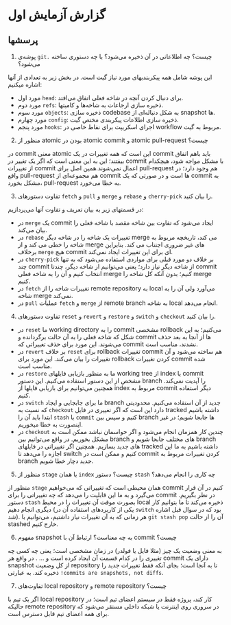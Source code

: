 # گزارش آزمایش اول

## پرسشها
1. پوشه‌ی `git.` چیست؟ چه اطلاعاتی در آن ذخیره می‌شود؟ با چه دستوری ساخته می‌شود؟

این پوشه شامل همه پیکربندیهای مورد نیاز گیت است. در بخش زیر به تعدادی از آنها اشاره میکنیم:

- مورد اول `head`: برای دنبال کردن آنچه در شاخه فعلی اتفاق می‌افتد.
- مورد دوم `refs`: ذخیره سازی ارجاعات به شاخه‌ها و کامیتها.
- مورد سوم `objects`: ذخیره سازی codebase به شکل دنباله‌ای از snapshot ها.
- مورد چهارم `config`: ذخیره سازی اطلاعات پیکربندی مختص گیت.
- مورد پنجم `hooks`: اجرای اسکریپت برای نقاط خاصی در workflow مربوط به گیت.
<div dir="rtl">

</div>
 
2. منظور از atomic بودن در atomic commit و atomic pull-request چیست؟

در commit معنی atomic این است که همه تغییرات در یک commit باید باهم اتفاق بیفتند؛ این به این معنی است که اگر یک تغییر در commit با مشکل مواجه شود، هیچکدام از تغییرات commit اعمال نمی‌شوند.همین اصل برای pull-request هم وجود دارد؛ در واقع pull-request هم مجموعه‌ای از commit ها است و در صورتی که یک commit به مشکل بخورد، pull-request به خطا می‌خورد.

3. تفاوت دستورهای `fetch` و `pull` و `merge` و `rebase` و `cherry-pick` را بیان کنید.

در قسمتهای زیر به بیان تعریف و تفاوت آنها می‌پردازیم:
- در `merge` یک commit ایجاد می‌شود که تفاوت بین شاخه مقصد با شاخه فعلی را بیان می‌کند.
- در `rebase` تغییرات یک شاخه را در شاخه دیگر merge می کند، تاریخچه مربوط به شاخه را خطی می کند و از merge های غیر ضروری اجتناب می کند. بنابراین برخلاف `merge` هیچ commit ای برای این تغییرات ایجاد نمی‌کند.
- در `cherry-pick` بر خلاف دو مورد قبلی برای مواردی استفاده می‌شود که به تنها چند commit از شاخه دیگر نیاز دارد؛ یعنی می‌توانیم از شاخه دیگر، چندتا commit انتخاب کنیم و آن را به شاخه فعلی merge کنیم؛ بدون آنکه کل شاخه را merge کنیم.
- در `fetch` تغییرات شاخه را از remote repository به local می‌آورد ولی آن را به شاخه merge نمی‌کند.
- در `pull` عملیات `fetch` و `merge` از remote branch به شاخه local انجام می‌دهد.

4. تفاوت دستورهای `reset` و `revert` و `restore` و `switch` و `checkout` را بیان کنید.

- در `reset` ما working directory را به commit مشخصی rollback می‌کنیم؛ به این شکل که شاخه فعلی را به آن حالت برگردانده و commit ها از آنجا به بعد حذف می‌شوند. این مورد برای حذف تغییراتی که commit نشدند، مناسب است.
- در `revert` بر خلاف `reset` برای rollback تغییرات commit هم ساخته می‌شود و آن تغییرات را بیان می‌کند. این مورد برای rollback کردن تغییرات commit شده مناسب است.
- در `restore` ما به منظور بازیابی فایلهای working tree از index یا commit مشخص از این دستور استفاده می‌کنیم. این دستور branch را آپدیت نمی‌کند. همچنین می‌توانیم برای بازیابی فایلها از index مربوط به commit دیگر استفاده کنیم.
- در `switch` ما برای جابجایی و ایجاد branch جدید از آن استفاده می‌کنیم. محدودیتی که نسبت به `checkout` دارد این است که اگر تغییری در فایل tracked داشته باشیم ابتدا باید آن را `stash` یا `commit` کنیم و سپس بین branch ها جابجا شویم؛ در غیر اینصورت به خطا میخوریم.
- در `checkout` چندین کار همزمان انجام می‌شود و اگر حواسمان نباشد ممکن است به مشکل بخوریم. در واقع می‌توانیم بین branch های مختلف جابجا شویم و branch های جدید بسازیم. همچنین اگر تغییراتی در فایلهای tracked داشته باشیم به ما این اجازه را می‌دهد تا switch کنیم و ممکن است در commit کردن تغییرات مربوط به branch جدید دچار خطا شویم.

5. منظور از `stage` یا همان `index` چیست؟ دستور `stash` چه کاری را انجام می‌دهد؟

منظور از `stage` همان محیطی است که تغییراتی که می‌خواهیم commit کنیم در آن قرار می‌گیرد و به ما این قابلیت را می‌دهد که چه تغییراتی را برای commit در نظر بگیریم. دستور `stash` بصورت موقت آن تغییرات را در محیط local ذخیره می‌کند تا ما بتوانیم کار دیگری انجام دهیم (یکی از کاربردهای استفاده آن در `switch` بود که در سوال قبل اشاره شد). هر زمانی که به آن تغییرات نیاز داشتیم، می‌توانیم با `git stash pop` آن را از حالت stashed خارج کنیم.

6. مفهوم snapshot به چه معناست؟ ارتباط آن با commit چیست؟

به معنی وضعیت یک چیز (مثلا فایل یا فولدر) در زمان مشخصی است؛ یعنی چه کسی چه تغییری را در کدام قسمت آن ایجاد کرده است و ... . در واقع هر commit دارای یک snapshot از کل وضعیت repository تا به آنجا است؛ بجای آنکه فقط تغییرات جدید را ذخیره کند. به عبارتی `!commits are snapshots, not diffs`.

7. تفاوت‌های local repository و remote repository چیست؟

اگر یک تیم با local repository کار کند، پروژه فقط در سیستم اعضای تیم است؛ در حالیکه remote repository در سروری روی اینترنت یا شبکه داخلی مستقر می‌شود که برای همه اعضای تیم قابل دسترس است.
